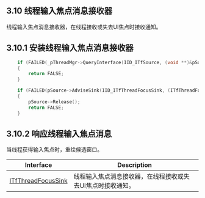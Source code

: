 ## 3.10 线程输入焦点消息接收器

线程输入焦点消息接收器，在线程接收或失去UI焦点时接收通知。

## 3.10.1 安装线程输入焦点消息接收器

```C++
    if (FAILED(_pThreadMgr->QueryInterface(IID_ITfSource, (void **)&pSource)))
    {
        return FALSE;
    }

    if (FAILED(pSource->AdviseSink(IID_ITfThreadFocusSink, (ITfThreadFocusSink *)this, &_dwThreadFocusSinkCookie)))
    {
        pSource->Release();
        return FALSE;
    }
```

## 3.10.2 响应线程输入焦点消息

当线程获得输入焦点时，重绘候选窗口。

Interface				|Description
-|-
[ITfThreadFocusSink][1]	|线程输入焦点消息接收器，在线程接收或失去UI焦点时接收通知。

[1]: https://github.com/ChineseInputMethod/Interface/blob/master/TextService/ITfThreadFocusSink.md